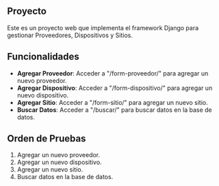 ## Proyecto

Este es un proyecto web que implementa el framework Django para gestionar Proveedores, Dispositivos y Sitios.

## Funcionalidades

- **Agregar Proveedor**: Acceder a "/form-proveedor/" para agregar un nuevo proveedor.
- **Agregar Dispositivo**: Acceder a "/form-dispositivo/" para agregar un nuevo dispositivo.
- **Agregar Sitio**: Acceder a "/form-sitio/" para agregar un nuevo sitio.
- **Buscar Datos**: Acceder a "/buscar/" para buscar datos en la base de datos.

## Orden de Pruebas

1. Agregar un nuevo proveedor.
2. Agregar un nuevo dispositivo.
3. Agregar un nuevo sitio.
4. Buscar datos en la base de datos.
